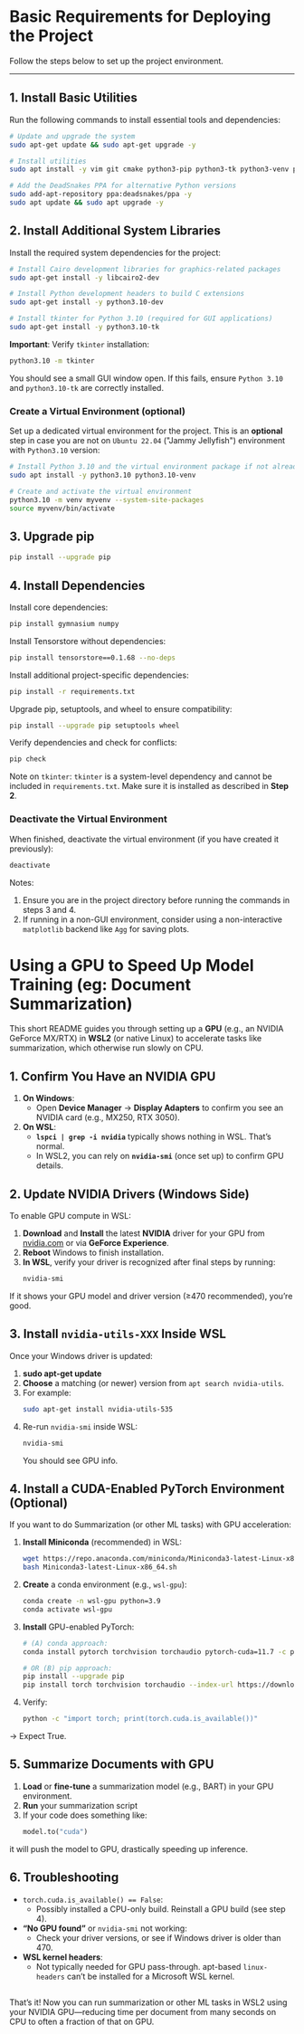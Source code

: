 # Basic Requirements for Deploying the Project

Follow the steps below to set up the project environment.

---

## 1. Install Basic Utilities

Run the following commands to install essential tools and dependencies:

```bash
# Update and upgrade the system
sudo apt-get update && sudo apt-get upgrade -y

# Install utilities
sudo apt install -y vim git cmake python3-pip python3-tk python3-venv pipx

# Add the DeadSnakes PPA for alternative Python versions
sudo add-apt-repository ppa:deadsnakes/ppa -y
sudo apt update && sudo apt upgrade -y
```

## 2. Install Additional System Libraries

Install the required system dependencies for the project:

```bash
# Install Cairo development libraries for graphics-related packages
sudo apt-get install -y libcairo2-dev

# Install Python development headers to build C extensions
sudo apt-get install -y python3.10-dev

# Install tkinter for Python 3.10 (required for GUI applications)
sudo apt-get install -y python3.10-tk
```

**Important**: Verify `tkinter` installation:

```bash
python3.10 -m tkinter
```
You should see a small GUI window open. If this fails, ensure `Python 3.10` and `python3.10-tk` are correctly installed.


### Create a Virtual Environment (optional)

Set up a dedicated virtual environment for the project. This is an **optional** step in case you are not on `Ubuntu 22.04` ("Jammy Jellyfish") environment with `Python3.10` version:

```bash
# Install Python 3.10 and the virtual environment package if not already installed
sudo apt install -y python3.10 python3.10-venv

# Create and activate the virtual environment
python3.10 -m venv myvenv --system-site-packages
source myvenv/bin/activate
```

## 3. Upgrade pip

```bash
pip install --upgrade pip
```

## 4. Install Dependencies

Install core dependencies:

```bash
pip install gymnasium numpy
```

Install Tensorstore without dependencies:

```bash
pip install tensorstore==0.1.68 --no-deps
```

Install additional project-specific dependencies:

```bash
pip install -r requirements.txt
```

Upgrade pip, setuptools, and wheel to ensure compatibility:

```bash
pip install --upgrade pip setuptools wheel
```

Verify dependencies and check for conflicts:

```bash
pip check
```
Note on `tkinter`: 
`tkinter` is a system-level dependency and cannot be included in `requirements.txt`. Make sure it is installed as described in **Step 2**.

### Deactivate the Virtual Environment

When finished, deactivate the virtual environment (if you have created it previously):

```bash
deactivate
```

Notes: 
1. Ensure you are in the project directory before running the commands in steps 3 and 4.
2. If running in a non-GUI environment, consider using a non-interactive `matplotlib` backend like `Agg` for saving plots.

# Using a GPU to Speed Up Model Training (eg: Document Summarization)

This short README guides you through setting up a **GPU** (e.g., an NVIDIA GeForce MX/RTX) in **WSL2** (or native Linux) to accelerate tasks like summarization, which otherwise run slowly on CPU.

## 1. Confirm You Have an NVIDIA GPU

1. **On Windows**:
   - Open **Device Manager** → **Display Adapters** to confirm you see an NVIDIA card (e.g., MX250, RTX 3050).
2. **On WSL**:  
   - **`lspci | grep -i nvidia`** typically shows nothing in WSL. That’s normal.
   - In WSL2, you can rely on **`nvidia-smi`** (once set up) to confirm GPU details.

## 2. Update NVIDIA Drivers (Windows Side)

To enable GPU compute in WSL:
1. **Download** and **Install** the latest **NVIDIA** driver for your GPU from [nvidia.com](https://www.nvidia.com/Download/index.aspx) or via **GeForce Experience**.
2. **Reboot** Windows to finish installation.
3. **In WSL**, verify your driver is recognized after final steps by running:
   ```bash
   nvidia-smi
   ```
If it shows your GPU model and driver version (≥470 recommended), you’re good.

## 3. Install `nvidia-utils-XXX` Inside WSL

Once your Windows driver is updated:

1. **sudo apt-get update**
2. **Choose** a matching (or newer) version from `apt search nvidia-utils`.
3. For example:
   ```bash
   sudo apt-get install nvidia-utils-535
   ```
4. Re-run `nvidia-smi` inside WSL:
   ```bash
   nvidia-smi
   ```
   You should see GPU info.

## 4. Install a CUDA-Enabled PyTorch Environment (Optional)

If you want to do Summarization (or other ML tasks) with GPU acceleration:

1. **Install Miniconda** (recommended) in WSL:
   ```bash
   wget https://repo.anaconda.com/miniconda/Miniconda3-latest-Linux-x86_64.sh
   bash Miniconda3-latest-Linux-x86_64.sh
   ```
2. **Create** a conda environment (e.g., `wsl-gpu`):
   ```bash
   conda create -n wsl-gpu python=3.9
   conda activate wsl-gpu
   ```
3. **Install** GPU-enabled PyTorch:
   ```bash
   # (A) conda approach:
   conda install pytorch torchvision torchaudio pytorch-cuda=11.7 -c pytorch -c nvidia

   # OR (B) pip approach:
   pip install --upgrade pip
   pip install torch torchvision torchaudio --index-url https://download.pytorch.org/whl/cu117
   ```
4. Verify:
   ```bash
   python -c "import torch; print(torch.cuda.is_available())"
   ```
→ Expect True.

## 5. Summarize Documents with GPU

1. **Load** or **fine-tune** a summarization model (e.g., BART) in your GPU environment.
2. **Run** your summarization script 
3. If your code does something like:
   ```python
   model.to("cuda")
   ```
it will push the model to GPU, drastically speeding up inference.

## 6. Troubleshooting

- `torch.cuda.is_available() == False`:
  - Possibly installed a CPU-only build. Reinstall a GPU build (see step 4).
- **“No GPU found”** or `nvidia-smi` not working:
  - Check your driver versions, or see if Windows driver is older than 470.
- **WSL kernel headers**:
  - Not typically needed for GPU pass-through. apt-based `linux-headers` can’t be installed for a Microsoft WSL kernel.

## 

That’s it! Now you can run summarization or other ML tasks in WSL2 using your NVIDIA GPU—reducing time per document from many seconds on CPU to often a fraction of that on GPU.
